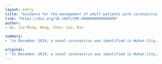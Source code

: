 ```yaml
---
layout: entry
title: "Guidance for the management of adult patients with coronavirus disease 2019"
link: "https://doi.org/10.1097/CM9.0000000000000899"
author:
- Qu, Jie-Ming; Wang, Chen; Cao, Bin

summary:
- "in December 2019, a novel coronavirus was identified in Wuhan City, Hubei Province, China. On March 11, 2020, the World Health Organization officially announced that COVID-19 had reached global pandemic status. This article summarized the understanding of the etiology, pathogenesis, epidemiology, clinical characteristics, diagnosis, treatment, rehabilitation, and prevention and control measures of the disease based on the available data and anti-epidemic experience."

original:
- "In December 2019, a novel coronavirus was identified in Wuhan City, Hubei Province, China and later the disease was named coronavirus disease 2019 (COVID-19). On March 11, 2020, the World Health Organization (WHO) officially announced that COVID-19 had reached global pandemic status. This article summarized the understanding of the etiology, pathogenesis, epidemiology, clinical characteristics, diagnosis, treatment, rehabilitation, and prevention and control measures of COVID-19 based on the available data and anti-epidemic experience in China."
---
```


